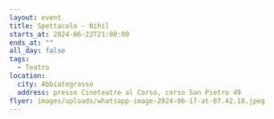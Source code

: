 ```yaml
---
layout: event
title: Spettacolo - Nihil
starts_at: 2024-06-22T21:00:00
ends_at: ""
all_day: false
tags:
  - Teatro
location:
  city: Abbiategrasso
  address: presso Cineteatro al Corso, corso San Pietro 49
flyer: images/uploads/whatsapp-image-2024-06-17-at-07.42.18.jpeg
---
```


